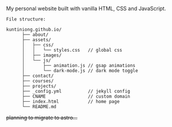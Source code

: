 My personal website built with vanilla HTML, CSS and JavaScript.

```
File structure:

kuntiniong.github.io/
      ├── about/
      ├── assets/
      │   ├── css/
      │   │   └── styles.css   // global css
      │   ├── images/
      │   └── js/
      │       ├── animation.js // gsap animations
      │       └── dark-mode.js // dark mode toggle
      ├── contact/
      ├── courses/
      ├── projects/
      ├── _config.yml          // jekyll config
      ├── CNAME                // custom domain
      ├── index.html           // home page
      └── README.md
```

~~planning to migrate to astro...~~ 